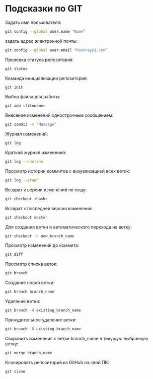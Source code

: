 # Подсказки по GIT

Задать имя пользователя:
```sh
git config --global user.name "Name”
```

задать адрес электронной почты:
```sh
git config --global user.email "Routray@1.com”
```

Проверка статуса репозитория:
```sh
git status
```

Команда инициализации репозитория:
```sh
git init
```

Выбор файла для работы:
```sh
git add <filename>
```

Внесение изменений однострочным сообщением:
```sh
git commit -m "Message”
```

Журнал изменений:
```sh
git log
```

Краткий журнал изменений:
```sh
git log --oneline
```

Просмотр истории коммитов с визуализацией всех веток:
```sh
git log --graph
```

Возврат к версии изменений по хэшу:
```sh
git checkout <hash>
```

Возврат к последней версии изменений:
```sh
git checkout master
```

Для создания ветки и автоматического перехода на ветку:
```sh
git checkout -b new_branch_name
```

Просмотр изменений до коммита:
```sh
git diff
```

Просмотр списка веток:
```sh
git branch
```

Создание новой ветки:
```sh
git branch branch_name
```

Удаление ветки:
```sh
git branch -d existing_branch_name
```

Принудительное удаление ветки:
```sh
git branch -D existing_branch_name
```

Сохранить изменения с ветки branch_name в текущую выбранную ветку:
```sh
git merge branch_name
```

Клонировать репозиторий из GitHub на свой ПК:
```sh
git clone
```

